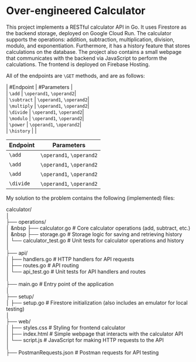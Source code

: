 # Over-engineered Calculator


This project implements a RESTful calculator API in Go. It uses Firestore as the backend storage, deployed on Google Cloud Run. 
The calculator supports the operations: addition, subtraction, multiplication, division, modulo, and exponentiation. Furthermore, it has a history feature that stores calculations on the database.
The project also contains a small webpage that communicates with the backend via JavaScript to perform the calculations. The frontend is deployed on Firebase Hosting. 

All of the endpoints are `\GET` methods, and are as follows:

| #Endpoint   | #Parameters             |  
| `\add`      | `\operand1`, `\operand2`|  
| `\subtract` | `\operand1`, `\operand2`|  
| `\multiply` | `\operand1`, `\operand2`|  
| `\divide`   | `\operand1`, `\operand2`|  
| `\modulo`   | `\operand1`, `\operand2`|  
| `\power`    | `\operand1`, `\operand2`|  
| `\history`  |                         |  


| Endpoint  | Parameters        |
| ------------- | ------------- |
| `\add`  | `\operand1`, `\operand2`  |
| `\add`  | `\operand1`, `\operand2`  |
| `\add`  | `\operand1`, `\operand2`  |
| `\divide`  | `\operand1`, `\operand2`  |

My solution to the problem contains the following (implemented) files:


calculator/  
│  
├── operations/  
│ &nbsp ├── calculator.go              # Core calculator operations (add, subtract, etc.)  
│ &nbsp ├── storage.go                 # Storage logic for saving and retrieving history  
│   └── calculator_test.go           # Unit tests for calculator operations and history  
│  
├── api/  
│   ├── handlers.go                # HTTP handlers for API requests   
│   ├── routes.go                  # API routing  
│   └── api_test.go                # Unit tests for API handlers and routes  
│  
├── main.go                        # Entry point of the application  
│  
├── setup/  
│   ├── setup.go                   # Firestore initialization (also includes an emulator for local testing)  
│  
├── web/                             
│   ├── styles.css                 # Styling for frontend calculator  
│   ├── index.html                 # Simple webpage that interacts with the calculator API  
│   └── script.js                  # JavaScript for making HTTP requests to the API  
│  
├── PostmanRequests.json           # Postman requests for API testing  
